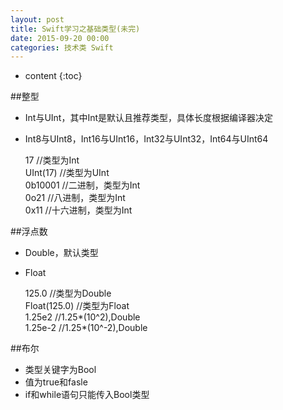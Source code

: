 ```yaml
---
layout: post
title: Swift学习之基础类型(未完)
date: 2015-09-20 00:00
categories: 技术类 Swift
---
```


* content
{:toc}

##整型  

- Int与UInt，其中Int是默认且推荐类型，具体长度根据编译器决定  
- Int8与UInt8，Int16与UInt16，Int32与UInt32，Int64与UInt64  

	17 //类型为Int  
	UInt(17) //类型为UInt  
	0b10001 //二进制，类型为Int  
	0o21  //八进制，类型为Int   
	0x11  //十六进制，类型为Int  

##浮点数  

- Double，默认类型
- Float

	125.0  //类型为Double  
	Float(125.0)  //类型为Float  
	1.25e2 //1.25*(10^2),Double  
	1.25e-2 //1.25*(10^-2),Double

##布尔

- 类型关键字为Bool
- 值为true和fasle
- if和while语句只能传入Bool类型